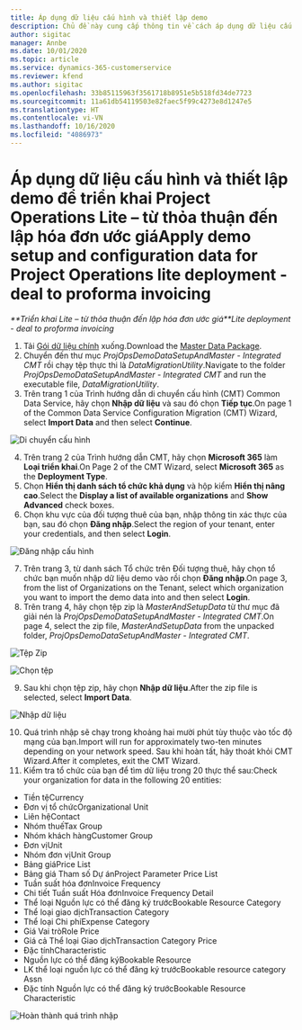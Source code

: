 ```yaml
---
title: Áp dụng dữ liệu cấu hình và thiết lập demo
description: Chủ đề này cung cấp thông tin về cách áp dụng dữ liệu cấu hình và thiết lập demo cho Project Operations.
author: sigitac
manager: Annbe
ms.date: 10/01/2020
ms.topic: article
ms.service: dynamics-365-customerservice
ms.reviewer: kfend
ms.author: sigitac
ms.openlocfilehash: 33b85115963f3561718b8951e5b518fd34de7723
ms.sourcegitcommit: 11a61db54119503e82faec5f99c4273e8d1247e5
ms.translationtype: HT
ms.contentlocale: vi-VN
ms.lasthandoff: 10/16/2020
ms.locfileid: "4086973"
---
```

# <a name="apply-demo-setup-and-configuration-data-for-project-operations-lite-deployment---deal-to-proforma-invoicing"></a><span data-ttu-id="ee1ee-103">Áp dụng dữ liệu cấu hình và thiết lập demo để triển khai Project Operations Lite – từ thỏa thuận đến lập hóa đơn ước giá</span><span class="sxs-lookup"><span data-stu-id="ee1ee-103">Apply demo setup and configuration data for Project Operations lite deployment - deal to proforma invoicing</span></span>

<span data-ttu-id="ee1ee-104">_\*\*Triển khai Lite – từ thỏa thuận đến lập hóa đơn ước giá_</span><span class="sxs-lookup"><span data-stu-id="ee1ee-104">_\*\*Lite deployment - deal to proforma invoicing_</span></span>

1. <span data-ttu-id="ee1ee-105">Tải [Gói dữ liệu chính](https://download.microsoft.com/download/3/4/1/341bf279-a64f-4baa-af31-ce624859b518/ProjOpsSampleSetupData%20-%20CE%20only%20CMT.zip) xuống.</span><span class="sxs-lookup"><span data-stu-id="ee1ee-105">Download the [Master Data Package](https://download.microsoft.com/download/3/4/1/341bf279-a64f-4baa-af31-ce624859b518/ProjOpsSampleSetupData%20-%20CE%20only%20CMT.zip).</span></span> 
2. <span data-ttu-id="ee1ee-106">Chuyển đến thư mục *ProjOpsDemoDataSetupAndMaster - Integrated CMT* rồi chạy tệp thực thi là *DataMigrationUtility*.</span><span class="sxs-lookup"><span data-stu-id="ee1ee-106">Navigate to the folder *ProjOpsDemoDataSetupAndMaster - Integrated CMT* and run the executable file, *DataMigrationUtility*.</span></span>
3. <span data-ttu-id="ee1ee-107">Trên trang 1 của Trình hướng dẫn di chuyển cấu hình (CMT) Common Data Service, hãy chọn **Nhập dữ liệu** và sau đó chọn **Tiếp tục**.</span><span class="sxs-lookup"><span data-stu-id="ee1ee-107">On page 1 of the Common Data Service Configuration Migration (CMT) Wizard, select **Import Data** and then select **Continue**.</span></span>

![Di chuyển cấu hình](./media/1ConfigurationMigration.png)

4. <span data-ttu-id="ee1ee-109">Trên trang 2 của Trình hướng dẫn CMT, hãy chọn **Microsoft 365** làm **Loại triển khai**.</span><span class="sxs-lookup"><span data-stu-id="ee1ee-109">On Page 2 of the CMT Wizard, select **Microsoft 365** as the **Deployment Type**.</span></span>
5. <span data-ttu-id="ee1ee-110">Chọn **Hiển thị danh sách tổ chức khả dụng** và hộp kiểm **Hiển thị nâng cao**.</span><span class="sxs-lookup"><span data-stu-id="ee1ee-110">Select the **Display a list of available organizations** and **Show Advanced** check boxes.</span></span>
6. <span data-ttu-id="ee1ee-111">Chọn khu vực của đối tượng thuê của bạn, nhập thông tin xác thực của bạn, sau đó chọn **Đăng nhập**.</span><span class="sxs-lookup"><span data-stu-id="ee1ee-111">Select the region of your tenant, enter your credentials, and then select **Login**.</span></span>

![Đăng nhập cấu hình](./media/2ConfigurationSignin.png)

7. <span data-ttu-id="ee1ee-113">Trên trang 3, từ danh sách Tổ chức trên Đối tượng thuê, hãy chọn tổ chức bạn muốn nhập dữ liệu demo vào rồi chọn **Đăng nhập**.</span><span class="sxs-lookup"><span data-stu-id="ee1ee-113">On page 3, from the list of Organizations on the Tenant, select which organization you want to import the demo data into and then select **Login**.</span></span>
8. <span data-ttu-id="ee1ee-114">Trên trang 4, hãy chọn tệp zip là *MasterAndSetupData* từ thư mục đã giải nén là *ProjOpsDemoDataSetupAndMaster - Integrated CMT*.</span><span class="sxs-lookup"><span data-stu-id="ee1ee-114">On page 4, select the zip file, *MasterAndSetupData* from the unpacked folder, *ProjOpsDemoDataSetupAndMaster - Integrated CMT*.</span></span>

![Tệp Zip](./media/3ZipFile.png)

![Chọn tệp](./media/4SelectAFile.png)

9. <span data-ttu-id="ee1ee-117">Sau khi chọn tệp zip, hãy chọn **Nhập dữ liệu**.</span><span class="sxs-lookup"><span data-stu-id="ee1ee-117">After the zip file is selected, select **Import Data**.</span></span>

![Nhập dữ liệu](./media/5ImportData.png)

10. <span data-ttu-id="ee1ee-119">Quá trình nhập sẽ chạy trong khoảng hai mười phút tùy thuộc vào tốc độ mạng của bạn.</span><span class="sxs-lookup"><span data-stu-id="ee1ee-119">Import will run for approximately two-ten minutes depending on your network speed.</span></span> <span data-ttu-id="ee1ee-120">Sau khi hoàn tất, hãy thoát khỏi CMT Wizard.</span><span class="sxs-lookup"><span data-stu-id="ee1ee-120">After it completes, exit the CMT Wizard.</span></span> 
11. <span data-ttu-id="ee1ee-121">Kiểm tra tổ chức của bạn để tìm dữ liệu trong 20 thực thể sau:</span><span class="sxs-lookup"><span data-stu-id="ee1ee-121">Check your organization for data in the following 20 entities:</span></span>

- <span data-ttu-id="ee1ee-122">Tiền tệ</span><span class="sxs-lookup"><span data-stu-id="ee1ee-122">Currency</span></span>
- <span data-ttu-id="ee1ee-123">Đơn vị tổ chức</span><span class="sxs-lookup"><span data-stu-id="ee1ee-123">Organizational Unit</span></span>
- <span data-ttu-id="ee1ee-124">Liên hệ</span><span class="sxs-lookup"><span data-stu-id="ee1ee-124">Contact</span></span>
- <span data-ttu-id="ee1ee-125">Nhóm thuế</span><span class="sxs-lookup"><span data-stu-id="ee1ee-125">Tax Group</span></span>
- <span data-ttu-id="ee1ee-126">Nhóm khách hàng</span><span class="sxs-lookup"><span data-stu-id="ee1ee-126">Customer Group</span></span>
- <span data-ttu-id="ee1ee-127">Đơn vị</span><span class="sxs-lookup"><span data-stu-id="ee1ee-127">Unit</span></span>
- <span data-ttu-id="ee1ee-128">Nhóm đơn vị</span><span class="sxs-lookup"><span data-stu-id="ee1ee-128">Unit Group</span></span>
- <span data-ttu-id="ee1ee-129">Bảng giá</span><span class="sxs-lookup"><span data-stu-id="ee1ee-129">Price List</span></span>
- <span data-ttu-id="ee1ee-130">Bảng giá Tham số Dự án</span><span class="sxs-lookup"><span data-stu-id="ee1ee-130">Project Parameter Price List</span></span>
- <span data-ttu-id="ee1ee-131">Tuần suất hóa đơn</span><span class="sxs-lookup"><span data-stu-id="ee1ee-131">Invoice Frequency</span></span>
- <span data-ttu-id="ee1ee-132">Chi tiết Tuần suất Hóa đơn</span><span class="sxs-lookup"><span data-stu-id="ee1ee-132">Invoice Frequency Detail</span></span>
- <span data-ttu-id="ee1ee-133">Thể loại Nguồn lực có thể đăng ký trước</span><span class="sxs-lookup"><span data-stu-id="ee1ee-133">Bookable Resource Category</span></span>
- <span data-ttu-id="ee1ee-134">Thể loại giao dịch</span><span class="sxs-lookup"><span data-stu-id="ee1ee-134">Transaction Category</span></span>
- <span data-ttu-id="ee1ee-135">Thể loại Chi phí</span><span class="sxs-lookup"><span data-stu-id="ee1ee-135">Expense Category</span></span>
- <span data-ttu-id="ee1ee-136">Giá Vai trò</span><span class="sxs-lookup"><span data-stu-id="ee1ee-136">Role Price</span></span>
- <span data-ttu-id="ee1ee-137">Giá cả Thể loại Giao dịch</span><span class="sxs-lookup"><span data-stu-id="ee1ee-137">Transaction Category Price</span></span>
- <span data-ttu-id="ee1ee-138">Đặc tính</span><span class="sxs-lookup"><span data-stu-id="ee1ee-138">Characteristic</span></span>
- <span data-ttu-id="ee1ee-139">Nguồn lực có thể đăng ký</span><span class="sxs-lookup"><span data-stu-id="ee1ee-139">Bookable Resource</span></span>
- <span data-ttu-id="ee1ee-140">LK thể loại nguồn lực có thể đăng ký trước</span><span class="sxs-lookup"><span data-stu-id="ee1ee-140">Bookable resource category Assn</span></span>
- <span data-ttu-id="ee1ee-141">Đặc tính Nguồn lực có thể đăng ký trước</span><span class="sxs-lookup"><span data-stu-id="ee1ee-141">Bookable Resource Characteristic</span></span>

![Hoàn thành quá trình nhập](./media/6CompleteImport.png)
